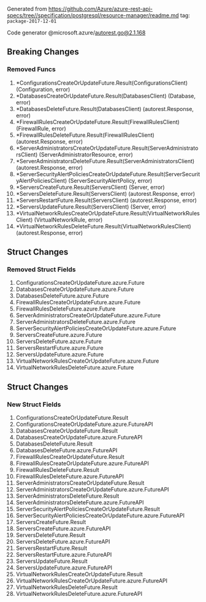 Generated from https://github.com/Azure/azure-rest-api-specs/tree//specification/postgresql/resource-manager/readme.md tag: `package-2017-12-01`

Code generator @microsoft.azure/autorest.go@2.1.168

## Breaking Changes

### Removed Funcs

1. *ConfigurationsCreateOrUpdateFuture.Result(ConfigurationsClient) (Configuration, error)
1. *DatabasesCreateOrUpdateFuture.Result(DatabasesClient) (Database, error)
1. *DatabasesDeleteFuture.Result(DatabasesClient) (autorest.Response, error)
1. *FirewallRulesCreateOrUpdateFuture.Result(FirewallRulesClient) (FirewallRule, error)
1. *FirewallRulesDeleteFuture.Result(FirewallRulesClient) (autorest.Response, error)
1. *ServerAdministratorsCreateOrUpdateFuture.Result(ServerAdministratorsClient) (ServerAdministratorResource, error)
1. *ServerAdministratorsDeleteFuture.Result(ServerAdministratorsClient) (autorest.Response, error)
1. *ServerSecurityAlertPoliciesCreateOrUpdateFuture.Result(ServerSecurityAlertPoliciesClient) (ServerSecurityAlertPolicy, error)
1. *ServersCreateFuture.Result(ServersClient) (Server, error)
1. *ServersDeleteFuture.Result(ServersClient) (autorest.Response, error)
1. *ServersRestartFuture.Result(ServersClient) (autorest.Response, error)
1. *ServersUpdateFuture.Result(ServersClient) (Server, error)
1. *VirtualNetworkRulesCreateOrUpdateFuture.Result(VirtualNetworkRulesClient) (VirtualNetworkRule, error)
1. *VirtualNetworkRulesDeleteFuture.Result(VirtualNetworkRulesClient) (autorest.Response, error)

## Struct Changes

### Removed Struct Fields

1. ConfigurationsCreateOrUpdateFuture.azure.Future
1. DatabasesCreateOrUpdateFuture.azure.Future
1. DatabasesDeleteFuture.azure.Future
1. FirewallRulesCreateOrUpdateFuture.azure.Future
1. FirewallRulesDeleteFuture.azure.Future
1. ServerAdministratorsCreateOrUpdateFuture.azure.Future
1. ServerAdministratorsDeleteFuture.azure.Future
1. ServerSecurityAlertPoliciesCreateOrUpdateFuture.azure.Future
1. ServersCreateFuture.azure.Future
1. ServersDeleteFuture.azure.Future
1. ServersRestartFuture.azure.Future
1. ServersUpdateFuture.azure.Future
1. VirtualNetworkRulesCreateOrUpdateFuture.azure.Future
1. VirtualNetworkRulesDeleteFuture.azure.Future

## Struct Changes

### New Struct Fields

1. ConfigurationsCreateOrUpdateFuture.Result
1. ConfigurationsCreateOrUpdateFuture.azure.FutureAPI
1. DatabasesCreateOrUpdateFuture.Result
1. DatabasesCreateOrUpdateFuture.azure.FutureAPI
1. DatabasesDeleteFuture.Result
1. DatabasesDeleteFuture.azure.FutureAPI
1. FirewallRulesCreateOrUpdateFuture.Result
1. FirewallRulesCreateOrUpdateFuture.azure.FutureAPI
1. FirewallRulesDeleteFuture.Result
1. FirewallRulesDeleteFuture.azure.FutureAPI
1. ServerAdministratorsCreateOrUpdateFuture.Result
1. ServerAdministratorsCreateOrUpdateFuture.azure.FutureAPI
1. ServerAdministratorsDeleteFuture.Result
1. ServerAdministratorsDeleteFuture.azure.FutureAPI
1. ServerSecurityAlertPoliciesCreateOrUpdateFuture.Result
1. ServerSecurityAlertPoliciesCreateOrUpdateFuture.azure.FutureAPI
1. ServersCreateFuture.Result
1. ServersCreateFuture.azure.FutureAPI
1. ServersDeleteFuture.Result
1. ServersDeleteFuture.azure.FutureAPI
1. ServersRestartFuture.Result
1. ServersRestartFuture.azure.FutureAPI
1. ServersUpdateFuture.Result
1. ServersUpdateFuture.azure.FutureAPI
1. VirtualNetworkRulesCreateOrUpdateFuture.Result
1. VirtualNetworkRulesCreateOrUpdateFuture.azure.FutureAPI
1. VirtualNetworkRulesDeleteFuture.Result
1. VirtualNetworkRulesDeleteFuture.azure.FutureAPI
